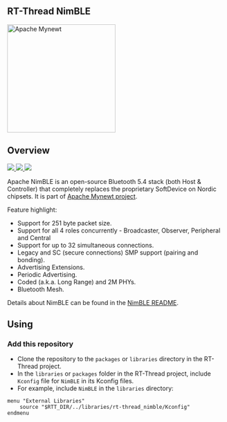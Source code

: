 ## RT-Thread NimBLE

<img src="http://mynewt.apache.org/img/logo.svg" width="250" alt="Apache Mynewt">

## Overview
<a href="https://github.com/apache/mynewt-nimble/actions/workflows/build_targets.yml">
  <img src="https://github.com/apache/mynewt-nimble/actions/workflows/build_targets.yml/badge.svg">
<a/>

<a href="https://github.com/apache/mynewt-nimble/actions/workflows/build_ports.yml">
  <img src="https://github.com/apache/mynewt-nimble/actions/workflows/build_ports.yml/badge.svg">
<a/>

<a href="https://github.com/apache/mynewt-nimble/actions/workflows/newt_test_all.yml/badge.svg">
  <img src="https://github.com/apache/mynewt-nimble/actions/workflows/newt_test_all.yml/badge.svg">
<a/>

<p>

Apache NimBLE is an open-source Bluetooth 5.4 stack (both Host & Controller)
that completely replaces the proprietary SoftDevice on Nordic chipsets. It is
part of [Apache Mynewt project](https://github.com/apache/mynewt-core).

Feature highlight:
  - Support for 251 byte packet size.
  - Support for all 4 roles concurrently - Broadcaster, Observer, Peripheral and Central
  - Support for up to 32 simultaneous connections.
  - Legacy and SC (secure connections) SMP support (pairing and bonding).
  - Advertising Extensions.
  - Periodic Advertising.
  - Coded (a.k.a. Long Range) and 2M PHYs.
  - Bluetooth Mesh.

Details about NimBLE can be found in the [NimBLE README](./nimble/README.md).<br>

## Using

### Add this repository
- Clone the repository to the `packages` or `libraries` directory in the RT-Thread project.
- In the `libraries` or `packages` folder in the RT-Thread project, include `Kconfig` file for `NimBLE` in its Kconfig files.
- For example, include `NimBLE` in the `libraries` directory:
```Kconfig
menu "External Libraries"
    source "$RTT_DIR/../libraries/rt-thread_nimble/Kconfig"
endmenu
```
